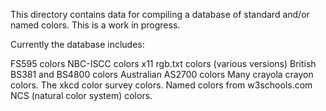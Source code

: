 This directory contains data for compiling a database of standard and/or named
colors. This is a work in progress. 

Currently the database includes:

FS595 colors
NBC-ISCC colors
x11 rgb.txt colors (various versions)
British BS381 and BS4800 colors
Australian AS2700 colors
Many crayola crayon colors. 
The xkcd color survey colors. 
Named colors from w3schools.com
NCS (natural color system) colors.

